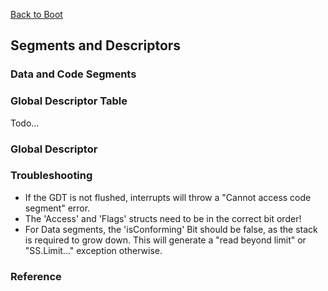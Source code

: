 [Back to Boot](../boot.md)
## Segments and Descriptors

### Data and Code Segments

### Global Descriptor Table

Todo...

### Global Descriptor

### Troubleshooting

- If the GDT is not flushed, interrupts will throw a "Cannot access code segment" error.
- The 'Access' and 'Flags' structs need to be in the correct bit order!
- For Data segments, the 'isConforming' Bit should be false, as the stack is required to grow down.
  This will generate a "read beyond limit" or "SS.Limit..." exception otherwise.

### Reference

